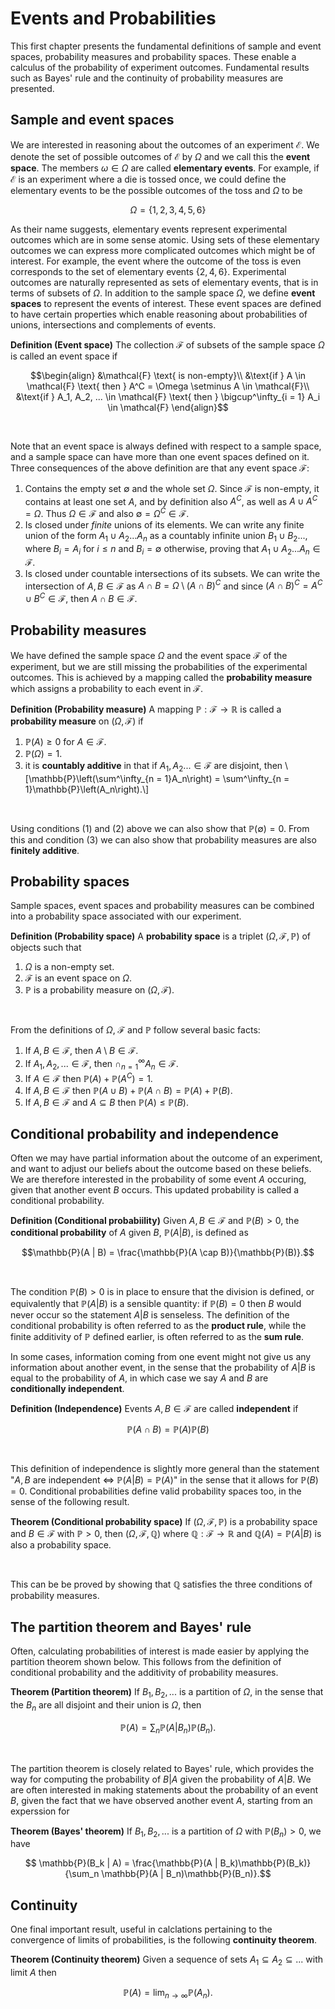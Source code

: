 # Events and Probabilities

This first chapter presents the fundamental definitions of sample and event spaces, probability measures and probability spaces. These enable a calculus of the probability of experiment outcomes. Fundamental results such as Bayes' rule and the continuity of probability measures are presented.

## Sample and event spaces

We are interested in reasoning about the outcomes of an experiment $\mathcal{E}$. We denote the set of possible outcomes of $\mathcal{E}$ by $\Omega$ and we call this the **event space**. The members $\omega \in \Omega$ are called **elementary events**. For example, if $\mathcal{E}$ is an experiment where a die is tossed once, we could define the elementary events to be the possible outcomes of the toss and $\Omega$ to be

$$ \Omega = \{1, 2, 3, 4, 5, 6\}$$

As their name suggests, elementary events represent experimental outcomes which are in some sense atomic. Using sets of these elementary outcomes we can express more complicated outcomes which might be of interest. For example, the event where the outcome of the toss is even corresponds to the set of elementary events $\{2, 4, 6\}$. Experimental outcomes are naturally represented as sets of elementary events, that is in terms of subsets of $\Omega$. In addition to the sample space $\Omega$, we define **event spaces** to represent the events of interest. These event spaces are defined to have certain properties which enable reasoning about probabilities of unions, intersections and complements of events.


<div class='definition'>

**Definition (Event space)** The collection $\mathcal{F}$ of subsets of the sample space $\Omega$ is called an event space if

$$\begin{align}
&\mathcal{F} \text{ is non-empty}\\
&\text{if } A \in \mathcal{F} \text{ then } A^C = \Omega \setminus A \in \mathcal{F}\\
&\text{if } A_1, A_2, ... \in \mathcal{F} \text{ then } \bigcup^\infty_{i = 1} A_i \in \mathcal{F}
\end{align}$$

</div>

<br>

Note that an event space is always defined with respect to a sample space, and a sample space can have more than one event spaces defined on it. Three consequences of the above definition are that any event space $\mathcal{F}$:

1. Contains the empty set $\emptyset$ and the whole set $\Omega$. Since $\mathcal{F}$ is non-empty, it contains at least one set $A$, and by definition also $A^C$, as well as $A \cup A^C = \Omega$. Thus $\Omega \in \mathcal{F}$ and also $\emptyset = \Omega^C \in \mathcal{F}$.
2. Is closed under *finite* unions of its elements. We can write any finite union of the form $A_1 \cup A_2 ... A_n$ as a countably infinite union $B_1 \cup B_2 ...$, where $B_i = A_i$ for $i \leq n$ and $B_i = \emptyset$ otherwise, proving that $A_1 \cup A_2 ... A_n \in \mathcal{F}$.
3. Is closed under countable intersections of its subsets. We can write the intersection of $A, B \in \mathcal{F}$ as $A \cap B = \Omega \setminus (A \cap B)^C$ and since $(A \cap B)^C = A^C \cup B^C \in \mathcal{F}$, then $A \cap B \in \mathcal{F}$.

## Probability measures

We have defined the sample space $\Omega$ and the event space $\mathcal{F}$ of the experiment, but we are still missing the probabilities of the experimental outcomes. This is achieved by a mapping called the **probability measure** which assigns a probability to each event in $\mathcal{F}$.


<div class='definition'>

**Definition (Probability measure)** A mapping $\mathbb{P} : \mathcal{F} \to \mathbb{R}$ is called a **probability measure** on $(\Omega, \mathcal{F})$ if

1. $\mathbb{P}(A) \geq 0$ for $A \in \mathcal{F}$.
2. $\mathbb{P}(\Omega) = 1$.
3. it is **countably additive** in that if $A_1, A_2 ... \in \mathcal{F}$ are disjoint, then \\[\mathbb{P}\left(\sum^\infty_{n = 1}A_n\right) = \sum^\infty_{n = 1}\mathbb{P}\left(A_n\right).\\]

</div>

<br>

Using conditions (1) and (2) above we can also show that $\mathbb{P}(\emptyset) = 0$. From this and condition (3) we can also show that probability measures are also **finitely additive**.

## Probability spaces

Sample spaces, event spaces and probability measures can be combined into a probability space associated with our experiment.

<div class='definition'>

**Definition (Probability space)** A **probability space** is a triplet $(\Omega, \mathcal{F}, \mathbb{P})$ of objects such that

1. $\Omega$ is a non-empty set.
2. $\mathcal{F}$ is an event space on $\Omega$.
3. $\mathbb{P}$ is a probability measure on $(\Omega, \mathcal{F})$.

</div>

<br>

From the definitions of $\Omega$, $\mathcal{F}$ and $\mathbb{P}$ follow several basic facts:

1. If $A, B \in \mathcal{F}$, then $A \setminus B \in \mathcal{F}$.
2. If $A_1, A_2, ... \in \mathcal{F}$, then $\cap^\infty_{n = 1}A_n \in \mathcal{F}$.
3. If $A \in \mathcal{F}$ then $\mathbb{P}(A) + \mathbb{P}(A^C) = 1$.
4. If $A, B \in \mathcal{F}$ then $\mathbb{P}(A \cup B) + \mathbb{P}(A \cap B) = \mathbb{P}(A) + \mathbb{P}(B)$.
5. If $A, B \in \mathcal{F}$ and $A \subseteq B$ then $\mathbb{P}(A) \leq \mathbb{P}(B)$.

## Conditional probability and independence

Often we may have partial information about the outcome of an experiment, and want to adjust our beliefs about the outcome based on these beliefs. We are therefore interested in the probability of some event $A$ occuring, given that another event $B$ occurs. This updated probability is called a conditional probability.


<div class='definition'>

**Definition (Conditional probabiility)** Given $A, B \in \mathcal{F}$ and $\mathbb{P}(B) > 0$, the **conditional probability** of $A$ given $B$, $\mathbb{P}(A | B)$, is defined as

$$\mathbb{P}(A | B) = \frac{\mathbb{P}(A \cap B)}{\mathbb{P}(B)}.$$

</div>

<br>

The condition $\mathbb{P}(B) > 0$ is in place to ensure that the division is defined, or equivalently that $\mathbb{P}(A | B)$ is a sensible quantity: if $\mathbb{P}(B)= 0$ then $B$ would never occur so the statement $A | B$ is senseless. The definition of the conditional probability is often referred to as the **product rule**, while the finite additivity of $\mathbb{P}$ defined earlier, is often referred to as the **sum rule**.

In some cases, information coming from one event might not give us any information about another event, in the sense that the probability of $A | B$ is equal to the probability of $A$, in which case we say $A$ and $B$ are **conditionally independent**.

<div class='definition'>

**Definition (Independence)** Events $A, B \in \mathcal{F}$ are called **independent** if

$$ \mathbb{P}(A \cap B) = \mathbb{P}(A) \mathbb{P}(B)$$

</div>

<br>

This definition of independence is slightly more general than the statement "$A, B$ are independent $\iff$ $\mathbb{P}(A | B) = \mathbb{P}(A)$" in the sense that it allows for $\mathbb{P}(B) = 0$. Conditional probabilities define valid probability spaces too, in the sense of the following result.


<div class='theorem'>

**Theorem (Conditional probability space)** If $(\Omega, \mathcal{F}, \mathbb{P})$ is a probability space and $B \in \mathcal{F}$ with $\mathbb{P} > 0$, then $(\Omega, \mathcal{F}, \mathbb{Q})$ where $\mathbb{Q} : \mathcal{F} \to \mathbb{R}$ and $\mathbb{Q}(A) = \mathbb{P}(A | B)$ is also a probability space.

</div>

<br>

This can be be proved by showing that $\mathbb{Q}$ satisfies the three conditions of probability measures.

## The partition theorem and Bayes' rule

Often, calculating probabilities of interest is made easier by applying the partition theorem shown below. This follows from the definition of conditional probability and the additivity of probability measures.


<div class='theorem'>

**Theorem (Partition theorem)** If $B_1, B_2, ...$ is a partition of $\Omega$, in the sense that the $B_n$ are all disjoint and their union is $\Omega$, then

$$\mathbb{P}(A) = \sum_n \mathbb{P}(A | B_n)\mathbb{P}(B_n).$$

</div>

<br>

The partition theorem is closely related to Bayes' rule, which provides the way for computing the probability of $B | A$ given the probability of $A | B$. We are often interested in making statements about the probability of an event $B$, given the fact that we have observed another event $A$, starting from an experssion for 

<div class='theorem'>

**Theorem (Bayes' theorem)** If $B_1, B_2, ...$ is a partition of $\Omega$ with $\mathbb{P}(B_n) > 0$, we have

$$ \mathbb{P}(B_k | A) = \frac{\mathbb{P}(A | B_k)\mathbb{P}(B_k)}{\sum_n \mathbb{P}(A | B_n)\mathbb{P}(B_n)}.$$

</div>

## Continuity

One final important result, useful in calclations pertaining to the convergence of limits of probabilities, is the following **continuity theorem**.


<div class='theorem'>

**Theorem (Continuity theorem)** Given a sequence of sets $A_1 \subseteq A_2 \subseteq ...$ with limit $A$ then

$$\mathbb{P}(A) = \lim_{n \to \infty} \mathbb{P}(A_n).$$

</div>

<br>

